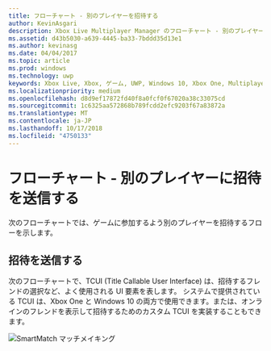```yaml
---
title: フローチャート - 別のプレイヤーを招待する
author: KevinAsgari
description: Xbox Live Multiplayer Manager のフローチャート - 別のプレイヤーに招待を送信します。
ms.assetid: d43b5030-a639-4445-ba33-7bddd35d13e1
ms.author: kevinasg
ms.date: 04/04/2017
ms.topic: article
ms.prod: windows
ms.technology: uwp
keywords: Xbox Live, Xbox, ゲーム, UWP, Windows 10, Xbox One, Multiplayer Manager, フローチャート
ms.localizationpriority: medium
ms.openlocfilehash: d8d9ef17872fd40f8a0fcf0f67020a38c33075cd
ms.sourcegitcommit: 1c6325aa572868b789fcdd2efc9203f67a83872a
ms.translationtype: MT
ms.contentlocale: ja-JP
ms.lasthandoff: 10/17/2018
ms.locfileid: "4750133"
---
```

# <a name="flowchart---send-an-invitation-to-another-player"></a>フローチャート - 別のプレイヤーに招待を送信する

次のフローチャートでは、ゲームに参加するよう別のプレイヤーを招待するフローを示します。

## <a name="send-invites"></a>招待を送信する

次のフローチャートで、TCUI (Title Callable User Interface) は、招待するフレンドの選択など、よく使用される UI 要素を表します。 システムで提供されている TCUI は、Xbox One と Windows 10 の両方で使用できます。または、オンラインのフレンドを表示して招待するためのカスタム TCUI を実装することもできます。

![SmartMatch マッチメイキング](../../../images/multiplayer/mpm-send-invites.png)
